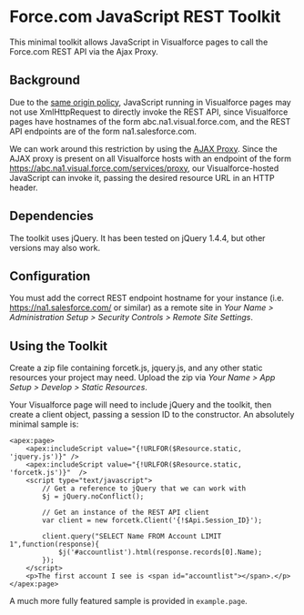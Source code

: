 Force.com JavaScript REST Toolkit
=================================

This minimal toolkit allows JavaScript in Visualforce pages to call the Force.com REST API via the Ajax Proxy.

Background
----------

Due to the [same origin policy](http://en.wikipedia.org/wiki/Same_origin_policy), JavaScript running in Visualforce pages may not use XmlHttpRequest to directly invoke the REST API, since Visualforce pages have hostnames of the form abc.na1.visual.force.com, and the REST API endpoints are of the form na1.salesforce.com.

We can work around this restriction by using the [AJAX Proxy](http://www.salesforce.com/us/developer/docs/ajax/Content/sforce_api_ajax_queryresultiterator.htm#ajax_proxy). Since the AJAX proxy is present on all
Visualforce hosts with an endpoint of the form https://abc.na1.visual.force.com/services/proxy, our Visualforce-hosted JavaScript can invoke it, passing the desired resource URL in an HTTP header.

Dependencies
------------

The toolkit uses jQuery. It has been tested on jQuery 1.4.4, but other versions may also work.

Configuration
-------------

You must add the correct REST endpoint hostname for your instance (i.e. https://na1.salesforce.com/ or similar) as a remote site in *Your Name > Administration Setup > Security Controls > Remote Site Settings*.

Using the Toolkit
-----------------

Create a zip file containing forcetk.js, jquery.js, and any other static resources your project may need. Upload the zip via *Your Name > App Setup > Develop > Static Resources*.

Your Visualforce page will need to include jQuery and the toolkit, then create a client object, passing a session ID to the constructor. An absolutely minimal sample is:

	<apex:page>
	    <apex:includeScript value="{!URLFOR($Resource.static, 'jquery.js')}" />
	    <apex:includeScript value="{!URLFOR($Resource.static, 'forcetk.js')}"  />
	    <script type="text/javascript">
	        // Get a reference to jQuery that we can work with
	        $j = jQuery.noConflict();
        
	        // Get an instance of the REST API client
	        var client = new forcetk.Client('{!$Api.Session_ID}');
        
	        client.query("SELECT Name FROM Account LIMIT 1",function(response){
	            $j('#accountlist').html(response.records[0].Name);
	        });
	    </script>
	    <p>The first account I see is <span id="accountlist"></span>.</p>
	</apex:page>
	
A much more fully featured sample is provided in `example.page`.